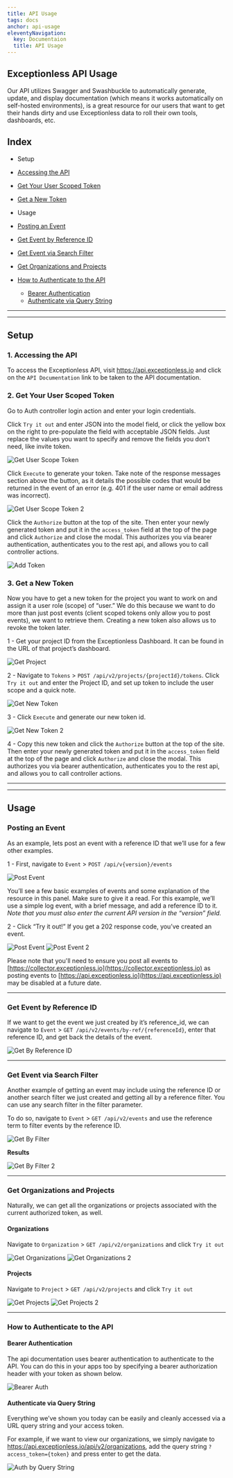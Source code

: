 ```yaml
---
title: API Usage
tags: docs
anchor: api-usage
eleventyNavigation:
  key: Documentaion
  title: API Usage
---
```


## Exceptionless API Usage

Our API utilizes Swagger and Swashbuckle to automatically generate, update, and display documentation (which means it works automatically on self-hosted environments), is a great resource for our users that want to get their hands dirty and use Exceptionless data to roll their own tools, dashboards, etc.

## Index
* Setup
 * [Accessing the API](https://github.com/exceptionless/Exceptionless/wiki/API-Usage#1-accessing-the-api)
 * [Get Your User Scoped Token](https://github.com/exceptionless/Exceptionless/wiki/API-Usage#2-get-your-user-scoped-token)
 * [Get a New Token](https://github.com/exceptionless/Exceptionless/wiki/API-Usage#3-get-a-new-token)

* Usage
 * [Posting an Event](https://github.com/exceptionless/Exceptionless/wiki/API-Usage#posting-an-event)
 * [Get Event by Reference ID](https://github.com/exceptionless/Exceptionless/wiki/API-Usage#get-event-by-reference-id)
 * [Get Event via Search Filter](https://github.com/exceptionless/Exceptionless/wiki/API-Usage#get-event-via-search-filter)
 * [Get Organizations and Projects](https://github.com/exceptionless/Exceptionless/wiki/API-Usage#get-organizations-and-projects)
 * [How to Authenticate to the API](https://github.com/exceptionless/Exceptionless/wiki/API-Usage#how-to-authenticate-to-the-api)
   * [Bearer Authentication](https://github.com/exceptionless/Exceptionless/wiki/API-Usage#bearer-authentication)
    * [Authenticate via Query String](https://github.com/exceptionless/Exceptionless/wiki/API-Usage#authenticate-via-query-string)

***
***

## Setup
### 1. Accessing the API

To access the Exceptionless API, visit <https://api.exceptionless.io> and click on the `API Documentation` link to be taken to the API documentation.

### 2. Get Your User Scoped Token

Go to Auth controller login action and enter your login credentials.

Click `Try it out` and enter JSON into the model field, or click the yellow box on the right to pre-populate the field with acceptable JSON fields. Just replace the values you want to specify and remove the fields you don’t need, like invite token.

![Get User Scope Token](Images/API/01get-user-scope-token1.png)

Click `Execute` to generate your token. Take note of the response messages section above the button, as it details the possible codes that would be returned in the event of an error (e.g. 401 if the user name or email address was incorrect).

![Get User Scope Token 2](Images/API/01get-user-scope-token2.png)

Click the `Authorize` button at the top of the site. Then enter your newly generated token and put it in the `access_token` field at the top of the page and click `Authorize` and close the modal. This authorizes you via bearer authentication, authenticates you to the rest api, and allows you to call controller actions.

![Add Token](Images/API/02add-token-refresh-page.png)

### 3. Get a New Token

Now you have to get a new token for the project you want to work on and assign it a user role (scope) of “user.” We do this because we want to do more than just post events (client scoped tokens only allow you to post events), we want to retrieve them. Creating a new token also allows us to revoke the token later.

1 - Get your project ID from the Exceptionless Dashboard. It can be found in the URL of that project’s dashboard.

![Get Project](Images/API/03get-project-ID.png)

2 - Navigate to `Tokens` > `POST /api/v2/projects/{projectId}/tokens`. Click `Try it out` and enter the Project ID, and set up token to include the user scope and a quick note.

![Get New Token](Images/API/04get-new-token1.png)

3 - Click `Execute` and generate our new token id.

![Get New Token 2](Images/API/04get-new-token2.png)

4 - Copy this new token and click the `Authorize` button at the top of the site. Then enter your newly generated token and put it in the `access_token` field at the top of the page and click `Authorize` and close the modal. This authorizes you via bearer authentication, authenticates you to the rest api, and allows you to call controller actions.

***
***

## Usage
### Posting an Event

As an example, lets post an event with a reference ID that we’ll use for a few other examples.

1 - First, navigate to `Event` > `POST /api/v{version}/events`

![Post Event](Images/API/05post-event1.png)

You’ll see a few basic examples of events and some explanation of the resource in this panel. Make sure to give it a read. For this example, we’ll use a simple log event, with a brief message, and add a reference ID to it. _Note that you must also enter the current API version in the “version” field._

2 - Click “Try it out!” If you get a 202 response code, you’ve created an event.

![Post Event](Images/API/06-post-event1half.png)
![Post Event 2](Images/API/05post-event2-e1430946143322.png)

Please note that you'll need to ensure you post all events to [https://collector.exceptionless.io](https://collector.exceptionless.io) as posting events to [https://api.exceptionless.io](https://api.exceptionless.io) may be disabled at a future date.
***

### Get Event by Reference ID

If we want to get the event we just created by it’s reference_id, we can navigate to `Event` > `GET /api/v2/events/by-ref/{referenceId}`, enter that reference ID, and get back the details of the event.

![Get By Reference ID](Images/API/06-get-by-reference-ID2.png)

***

### Get Event via Search Filter

Another example of getting an event may include using the reference ID or another search filter we just created and getting all by a reference filter. You can use any search filter in the filter parameter.

To do so, navigate to `Event` > `GET /api/v2/events` and use the reference term to filter events by the reference ID.

![Get By Filter](Images/API/07-get-all-filter-reference.png)

**Results**

![Get By Filter 2](Images/API/07-get-all-filter-reference2.png)

***

### Get Organizations and Projects

Naturally, we can get all the organizations or projects associated with the current authorized token, as well.

#### Organizations

Navigate to `Organization` > `GET /api/v2/organizations` and click `Try it out`

![Get Organizations](Images/API/08get-organizations1.png)
![Get Organizations 2](Images/API/08get-organizations2.png)

#### Projects

Navigate to `Project` > `GET /api/v2/projects` and click `Try it out`

![Get Projects](Images/API/09get-projects1.png)
![Get Projects 2](Images/API/09get-projects2.png)
***

### How to Authenticate to the API

#### Bearer Authentication

The api documentation uses bearer authentication to authenticate to the API. You can do this in your apps too by specifying a bearer authorization header with your token as shown below.

![Bearer Auth](Images/API/10-bearer-auth-key.png)

#### Authenticate via Query String

Everything we’ve shown you today can be easily and cleanly accessed via a URL query string and your access token.

For example, if we want to view our organizations, we simply navigate to <https://api.exceptionless.io/api/v2/organizations>, add the query string `?access_token={token}` and press enter to get the data.

![Auth by Query String](Images/API/11-url-query-string-version.png)